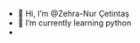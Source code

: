 - 👋 Hi, I’m @Zehra-Nur Çetintaş
- 🌱 I’m currently learning python
- 
<!---
Zehra-Nu/Zehra-Nu is a ✨ special ✨ repository because its `README.md` (this file) appears on your GitHub profile.
You can click the Preview link to take a look at your changes.
--->
